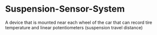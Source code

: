# Suspension-Sensor-System
A device that is mounted near each wheel of the car that can record tire temperature and linear potentiometers (suspension travel distance)
